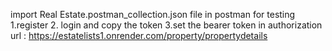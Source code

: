 import Real Estate.postman_collection.json file in postman for testing
1.register
2. login and copy the token
3.set the bearer token in authorization
url : https://estatelists1.onrender.com/property/propertydetails

